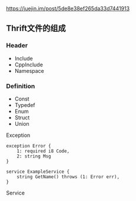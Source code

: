 
https://juejin.im/post/5de8e38ef265da33d7441913


## Thrift文件的组成

### Header
  * Include
  * CppInclude
  * Namespace

### Definition
  * Const
  * Typedef
  * Enum
  * Struct
  * Union

Exception

```
exception Error {
    1: required i8 Code,
    2: string Msg
}

service ExampleService {
    string GetName() throws (1: Error err),
}
```

Service
